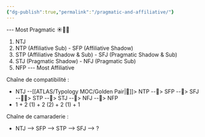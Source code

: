 ```yaml
---
{"dg-publish":true,"permalink":"/pragmatic-and-affiliative/"}
---
```



--- Most Pragmatic ☀️🗽🔅
1. NTJ 
2. NTP (Affiliative Sub) - SFP (Affiliative Shadow)
3. STP (Affiliative Shadow & Sub) - SFJ (Pragmatic Shadow & Sub)
4. STJ (Pragmatic Shadow) - NFJ (Pragmatic Sub)
5. NFP
--- Most Affiliative 

Chaîne de compatibilité : 
- NTJ --[[ATLAS/Typology MOC/Golden Pair\|🥇]]> NTP --🥉> SFP --🥇> SFJ --👨‍🏫> STP --🥇> STJ --🥉> NFJ --🥇> NFP
- 1 + 2 (1) + 2 (2) + 2 (1) + 1

Chaîne de camaraderie : 
- NTJ --> SFP --> STP --> SFJ --> ? 
